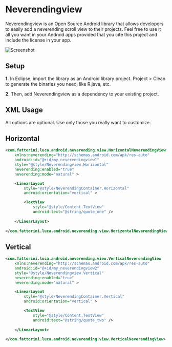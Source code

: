 Neverendingview
===============


Neverendingview is an Open Source Android library that allows developers to easily add a neverending scroll view to their projects. Feel free to use it all you want in your Android apps provided that you cite this project and include the license in your app.


![Screenshot](https://raw2.github.com/Florismart/Neverendingview/master/screen-app.png)


Setup
-----
__1.__ In Eclipse, import the library as an Android library project. Project > Clean to generate the binaries 
you need, like R.java, etc.

__2.__ Then, add Neverendingview as a dependency to your existing project.


XML Usage
-----
All options are optional. Use only those you really want to customize.

Horizontal
-----

```xml
<com.fattorini.luca.android.neverending.view.HorizontalNeverendingView
    xmlns:neverending="http://schemas.android.com/apk/res-auto"
    android:id="@+id/my_neverendingview1"
    style="@style/Neverendingview.Horizontal"
    neverending:enabled="true"
    neverending:mode="natural" >

    <LinearLayout
        style="@style/NeverendingContainer.Horizontal"
        android:orientation="vertical" >

        <TextView
            style="@style/Content.TextView"
            android:text="@string/quote_one" />
            
    </LinearLayout>
        
</com.fattorini.luca.android.neverending.view.HorizontalNeverendingView>
```

Vertical
-----

```xml
<com.fattorini.luca.android.neverending.view.VerticalNeverendingView
    xmlns:neverending="http://schemas.android.com/apk/res-auto"
    android:id="@+id/my_neverendingview2"
    style="@style/Neverendingview.Vertical"
    neverending:enabled="true"
    neverending:mode="natural" >

    <LinearLayout
        style="@style/NeverendingContainer.Vertical"
        android:orientation="vertical" >

        <TextView
            style="@style/Content.TextView"
            android:text="@string/quote_two" />
            
    </LinearLayout>
        
</com.fattorini.luca.android.neverending.view.VerticalNeverendingView>
```


